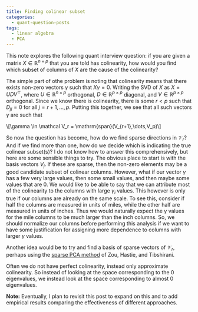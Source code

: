 ```yaml
---
title: Finding colinear subset
categories: 
  - quant-question-posts
tags: 
  - linear algebra
  - PCA
---
```


This note explores the following quant interview question: if you are given a matrix $X \in \mathbb{R}^{n\times p}$ that you are told has colinearity, how would you find which subset of columns of $X$ are the cause of the colinearity?

The simple part of othe problem is noting that colinearity means that there exists non-zero vectors $\gamma$ such that $X\gamma = 0$. Writing the SVD of $X$ as $X=UDV^\top$, where $U\in\mathbb{R}^{n\times p}$ orthogonal, $D \in \mathbb{R}^{p\times p}$ diagonal, and $V \in \mathbb{R}^{p\times p}$ orthogonal. Since we know there is colinearity, there is some $r < p$ such that $D_{jj} = 0$ for all $j=r+1,\dots, p$. Putting this together, we see that all such vectors $\gamma$ are such that

\\[\gamma \in \mathcal V_r = \mathrm{span}(V_{r+1},\dots,V_p)\\]

So now the question has become, how do we find sparse directions in $\mathcal V_r$? And if we find more than one, how do we decide which is indicating the true colinear subset(s)? I do not know how to answer this comprehensively, but here are some sensible things to try. The obvious place to start is with the basis vectors $V_j$. If these are sparse, then the non-zero elements may be a good candidate subset of colinear columns. However, what if our vector $\gamma$ has a few very large values, then some small values, and then maybe some values that are 0. We would like to be able to say that we can attribute most of the colinearity to the columns with large $\gamma_i$ values. This however is only true if our columns are already on the same scale. To see this, consider if half the columns are measured in units of miles, while the other half are measured in units of inches. Thus we would naturally expect the $\gamma$ values for the mile columns to be much larger than the inch columns. So, we should normalize our columns before performing this analysis if we want to have some justification for assigning more dependence to columns with larger $\gamma$ values.

Another idea would be to try and find a basis of sparse vectors of $\mathcal V_r$, perhaps using the [sparse PCA method](https://hastie.su.domains/Papers/spc_jcgs.pdf) of Zou, Hastie, and Tibshirani. 

Often we do not have perfect colinearity, instead only approximate colinearity. So instead of looking at the space corresponding to the 0 eigenvalues, we instead look at the space corresponding to almost 0 eigenvalues.

**Note:** Eventually, I plan to revisit this post to expand on this and to add empirical results comparing the effectiveness of different approaches.